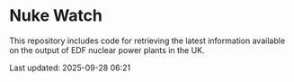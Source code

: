 # Nuke Watch

This repository includes code for retrieving the latest information available on the output of EDF nuclear power plants in the UK.

Last updated: 2025-09-28 06:21